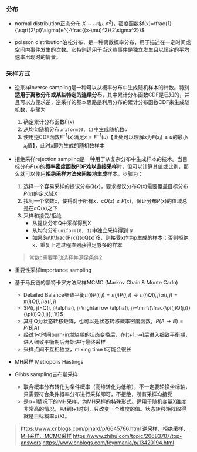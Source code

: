 ### 分布
- normal distribution正态分布
$X \sim\mathcal{N}(\mu, \sigma^2)$，密度函数$f(x)=\frac{1}{\sqrt{2\pi}\sigma}e^{-\frac{(x-\mu)^2}{2\sigma^2}}$

- poisson distribution泊松分布，是一种离散概率分布，用于描述在一定时间或空间内事件发生的次数。它特别适用于当这些事件是独立发生且以恒定的平均速率出现时的情景。


### 采样方式
- 逆采样inverse sampling是一种可以从概率分布中生成随机样本的计数。特别**适用于离散分布或某些特定的连续分布**，其中累计分布函数CDF是已知的，并且可以方便求逆，逆采样的基本思路是利用分布的累计分布函数CDF来生成随机数，步骤为
    1. 确定累计分布函数$F(x)$  
    2. 从均匀随机分布`uniform(0, 1)`中生成随机数$u$
    3. 使用逆CDF函数$F^{-1}(x)$满足$x=F^{-1}(u)$【此处可以理解x为$F(x_i)\ge u$的最小$x_i$值】，此时x即为生成的随机数样本


- 拒绝采样rejection sampling是一种用于从复杂分布中生成样本的技术。当目标分布$P(x)$的**概率密度函数PDF难以直接采样**时，但可以计算其值或比例，那么就可以使用**拒绝采样方法来间接地生成**样本。步骤为：
    1. 选择一个容易采样的提议分布$Q(x)$，要求提议分布$Q(x)$需要覆盖目标分布$P(x)$的定义域X  
    2. 找到一个常数c，使得对于所有x，$cQ(x)\ge P(x)$，保证分布$P(x)$的值域总是在$cQ(x)$之下  
    3. 采样和接受/拒绝
          - 从提议分布Q中采样得到X  
          - 从均匀分布`uniform(0, 1)`中独立采样得到 $u$
          - 如果$u\lt\frac{P(x)}{cQ(x)}$，则接受x作为p生成的样本；否则拒绝x，重复上述过程直到获得足够多的样本  
    > 常数c需要手动选择并满足条件2

- 重要性采样importance sampling

- 基于马氏链的蒙特卡罗方法采样MCMC (Markov Chain & Monte Carlo)
    - Detailed Balance细致平衡$\pi(i)P(i, j)=\pi(j)P(j, i)  \rightarrow \pi(i)Q(i,j)\alpha(i, j)=\pi(j)Q(j,i)\alpha(i, j)$
    - $P(i, j)=Q(i, j)\alpha(i, j) \rightarrow \alpha(i, j)=\min\{\frac{\pi(j)Q(j,i)}{\pi(i)Q(i,j)}, 1\}$
    - 其中Q为状态转移矩阵，也可以是状态转移概率密度函数，$P(A\rightarrow B) = P(B\vert A)$
    - 经过1~t时间burn-in燃烧期的状态变换后，在[t+1, ∞]后进入细致平衡期，进入细致平衡期后开始进行最终采样
    - 采样点间不互相独立，mixing time t可能会很长
- MH采样 Metropolis Hastings
- Gibbs sampling吉布斯采样
    - 联合概率分布转化为条件概率（高维转化为低维），不一定要轮换坐标轴，只需要符合条件概率分布进行采样即可，不拒绝，所有采样均接受
    - 是α=1情况下的MH采样，为MH采样的特殊形式。适用于随机变量X维度非常高的情况，从t到t+1时刻，只改变一个维度的值。状态转移矩阵取得就是目标概率p(X)。

> https://www.cnblogs.com/pinard/p/6645766.html
> [逆采样、拒绝采样、MH采样、MCMC采样](https://www.bilibili.com/video/BV1ey4y1t7Jb/?spm_id_from=333.337.search-card.all.click&vd_source=782e4c31fc5e63b7cb705fa371eeeb78)
> https://www.zhihu.com/topic/20683707/top-answers
> https://www.cnblogs.com/feynmania/p/13420194.html
